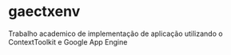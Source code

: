 # gaectxenv
Trabalho academico de implementação de aplicação utilizando o ContextToolkit e Google App Engine
